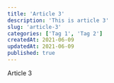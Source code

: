 ```yaml
---
title: 'Article 3'
description: 'This is article 3'
slug: 'article-3'
categories: ['Tag 1', 'Tag 2']
createdAt: 2021-06-09
updatedAt: 2021-06-09
published: true
---
```


Article 3
